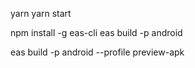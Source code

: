 yarn
yarn start

npm install -g eas-cli
eas build -p android

eas build -p android --profile preview-apk
